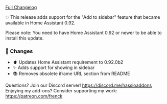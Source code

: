 [Full Changelog][changelog]

✨ This release adds support for the "Add to sidebar" feature that became available in Home Assistant 0.92.

Please note: You need to have Home Assistant 0.92 or newer to be able to install this update. 

### 🔨 Changes

- :arrow_up: Updates Home Assistant requirement to 0.92.0b2
- :sparkles: Adds support for showing in sidebar
- :books: Removes obsolete iframe URL section from README

[changelog]: https://github.com/hassio-addons/addon-glances/compare/v0.4.0...v0.4.1

Questions? Join our Discord server! https://discord.me/hassioaddons
Enjoying my add-ons? Consider supporting my work: https://patreon.com/frenck
